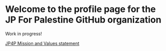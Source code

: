 # Welcome to the profile page for the JP For Palestine GitHub organization  

Work in progress!
 
[JP4P Mission and Values statement](https://cryptpad.fr/pad/#/2/pad/view/6FOxw2MaeAA7Of38vU9GloNWM53GRKY4TR4zXyovbUo/)

